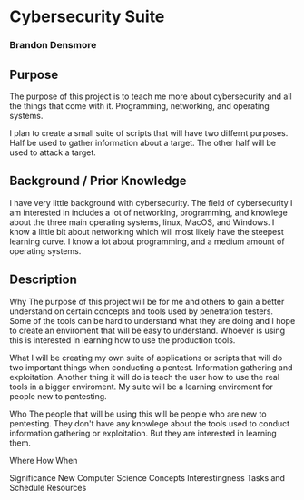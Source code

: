 # Cybersecurity Suite
### Brandon Densmore
## Purpose
 
The purpose of this project is to teach me more about cybersecurity and all the things that come with it. Programming, networking, and operating systems.

I plan to create a small suite of scripts that will have two differnt purposes. Half be used to gather information about a target. The other half will be used to attack a target.

## Background / Prior Knowledge

I have very little background with cybersecurity. The field of cybersecurity I am interested in includes a lot of networking, programming, and knowlege about the three main operating systems, linux, MacOS, and Windows. I know a little bit about networking which will most likely have the steepest learning curve. I know a lot about programming, and a medium amount of operating systems.

## Description

Why
The purpose of this project will be for me and others to gain a better understand on certain concepts and tools used by penetration testers. Some of the tools can be hard to understand what they are doing and I hope to create an enviroment that will be easy to understand. Whoever is using this is interested in learning how to use the production tools. 

What
I will be creating my own suite of applications or scripts that will do two important things when conducting a pentest. Information gathering and exploitation. Another thing it will do is teach the user how to use the real tools in a bigger enviroment. My suite will be a learning enviroment for people new to pentesting. 

Who
The people that will be using this will be people who are new to pentesting. They don't have any knowlege about the tools used to conduct information gathering or exploitation. But they are interested in learning them.

Where
How
When

Significance
New Computer Science Concepts
Interestingness
Tasks and Schedule
Resources